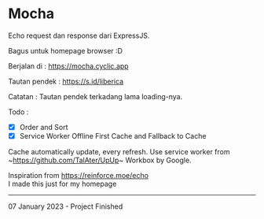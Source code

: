 # Mocha

Echo request dan response dari ExpressJS.

Bagus untuk homepage browser :D

Berjalan di : <https://mocha.cyclic.app>

Tautan pendek : <https://s.id/liberica>

Catatan : Tautan pendek terkadang lama loading-nya.

Todo :

- [x] Order and Sort
- [x] Service Worker Offline First Cache and Fallback to Cache

Cache automatically update, every refresh. Use service worker from ~<https://github.com/TalAter/UpUp>~ Workbox by Google.

Inspiration from <https://reinforce.moe/echo>\
I made this just for my homepage

---

07 January 2023 - Project Finished
